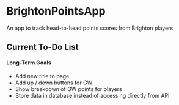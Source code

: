 # BrightonPointsApp
An app to track head-to-head points scores from Brighton players

## Current To-Do List

#### Long-Term Goals

- Add new title to page
- Add up / down buttons for GW
- Show breakdown of GW points for players
- Store data in database instead of accessing directly from API

